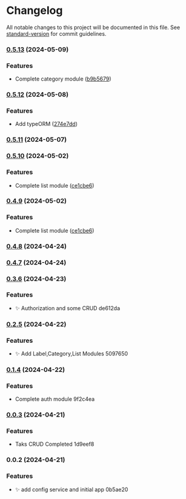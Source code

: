 # Changelog

All notable changes to this project will be documented in this file. See [standard-version](https://github.com/conventional-changelog/standard-version) for commit guidelines.

### [0.5.13](https://github.com/pouyakhosravi/TODO/compare/v0.5.12...v0.5.13) (2024-05-09)


### Features

* Complete category module ([b9b5679](https://github.com/pouyakhosravi/TODO/commit/b9b5679323ee0e5104a66b49df54988e3ef5f0e0))

### [0.5.12](https://github.com/pouyakhosravi/TODO/compare/v0.5.11...v0.5.12) (2024-05-08)


### Features

* Add typeORM ([274e7dd](https://github.com/pouyakhosravi/TODO/commit/274e7ddae86ff1d05492f33d23b65263a65984af))

### [0.5.11](https://github.com/pouyakhosravi/TODO/compare/v0.5.10...v0.5.11) (2024-05-07)

### [0.5.10](https://github.com/pouyakhosravi/TODO/compare/v0.4.8...v0.5.10) (2024-05-02)


### Features

* Complete list module ([ce1cbe6](https://github.com/pouyakhosravi/TODO/commit/ce1cbe6c74bc5668be073dc5709d220f4e367356))

### [0.4.9](https://github.com/pouyakhosravi/TODO/compare/v0.4.8...v0.4.9) (2024-05-02)


### Features

* Complete list module ([ce1cbe6](https://github.com/pouyakhosravi/TODO/commit/ce1cbe6c74bc5668be073dc5709d220f4e367356))

### [0.4.8](///compare/v0.4.7...v0.4.8) (2024-04-24)

### [0.4.7](///compare/v0.3.6...v0.4.7) (2024-04-24)

### [0.3.6](///compare/v0.2.5...v0.3.6) (2024-04-23)


### Features

* :sparkles: Authorization and some CRUD de612da

### [0.2.5](///compare/v0.1.4...v0.2.5) (2024-04-22)


### Features

* :sparkles: Add Label,Category,List Modules 5097650

### [0.1.4](///compare/v0.0.3...v0.1.4) (2024-04-22)


### Features

* Complete auth module 9f2c4ea

### [0.0.3](///compare/v0.0.2...v0.0.3) (2024-04-21)


### Features

* Taks CRUD Completed 1d9eef8

### 0.0.2 (2024-04-21)


### Features

* :sparkles: add config service and initial app 0b5ae20

